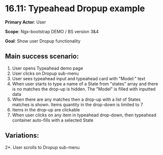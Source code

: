 16.11: Typeahead Dropup example
===============================
**Primary Actor**: User

**Scope**: Ngx-bootstrap DEMO / BS version 3&4

**Goal**: Show user Dropup functionality

Main success scenario:
----------------------
1. User opens Typeahead demo page
2. User clicks on Dropup sub-menu
3. User sees typeahead input and typeahead card with "Model:" text
4. When user starts to type a name of a State from "states" array and there is no matches the drop-up is hidden. The "Model" is filled with inputted data
5. When there are any matches then a drop-up with a list of States matches is shown. Items quantity in the drop-down is limited to 7
6. Items in the drop-up are clickable
7. When user clicks on any item in typeahead drop-down, then typeahead container auto-fills with a selected State

Variations:
-----------
2*. User scrolls to Dropup sub-menu
